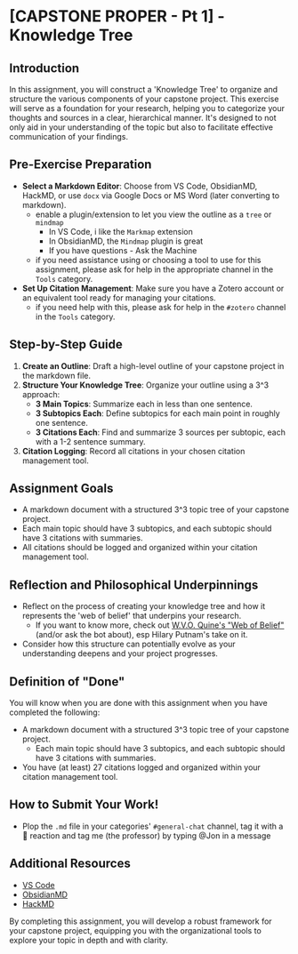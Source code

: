 # [CAPSTONE PROPER - Pt 1] - Knowledge Tree

## Introduction

In this assignment, you will construct a 'Knowledge Tree' to organize and structure the various components of your capstone project. This exercise will serve as a foundation for your research, helping you to categorize your thoughts and sources in a clear, hierarchical manner. It's designed to not only aid in your understanding of the topic but also to facilitate effective communication of your findings.

## Pre-Exercise Preparation
- **Select a Markdown Editor**: Choose from VS Code, ObsidianMD, HackMD, or use `docx` via Google Docs or MS Word (later converting to markdown).
  - enable a plugin/extension to let you view the outline as a `tree` or `mindmap`
    - In VS Code, i like the `Markmap` extension
    - In ObsidianMD, the `Mindmap` plugin is great
    - If you have questions - Ask the Machine
  - if you need assistance using or choosing a tool to use for this assignment, please ask for help in the appropriate channel in the `Tools` category.
- **Set Up Citation Management**: Make sure you have a Zotero account or an equivalent tool ready for managing your citations.
  - if you need help with this, please ask for help in the `#zotero` channel in the `Tools` category.

## Step-by-Step Guide
1. **Create an Outline**: Draft a high-level outline of your capstone project in the markdown file.
2. **Structure Your Knowledge Tree**: Organize your outline using a 3^3 approach:
   - **3 Main Topics**: Summarize each in less than one sentence.
   - **3 Subtopics Each**: Define subtopics for each main point in roughly one sentence.
   - **3 Citations Each**: Find and summarize 3 sources per subtopic, each with a 1-2 sentence summary.
3. **Citation Logging**: Record all citations in your chosen citation management tool.

## Assignment Goals
- A markdown document with a structured 3^3 topic tree of your capstone project.
- Each main topic should have 3 subtopics, and each subtopic should have 3 citations with summaries.
- All citations should be logged and organized within your citation management tool.

## Reflection and Philosophical Underpinnings
- Reflect on the process of creating your knowledge tree and how it represents the 'web of belief' that underpins your research.
  - If you want to know more, check out [W.V.O. Quine's "Web of Belief"](https://en.wikipedia.org/wiki/Web_of_belief) (and/or ask the bot about), esp Hilary Putnam's take on it.
- Consider how this structure can potentially evolve as your understanding deepens and your project progresses.

## Definition of "Done"
You will know when you are done with this assignment when you have completed the following:
- A markdown document with a structured 3^3 topic tree of your capstone project.
  - Each main topic should have 3 subtopics, and each subtopic should have 3 citations with summaries.
- You have (at least) 27 citations logged and organized within your citation management tool.
## How to Submit Your Work!
- Plop the `.md` file in your categories' `#general-chat` channel, tag it with a 🌱 reaction and tag me (the professor) by typing @Jon in a message

## Additional Resources
- [VS Code](https://code.visualstudio.com/)
- [ObsidianMD](https://obsidian.md/)
- [HackMD](https://hackmd.io/)

By completing this assignment, you will develop a robust framework for your capstone project, equipping you with the organizational tools to explore your topic in depth and with clarity.
